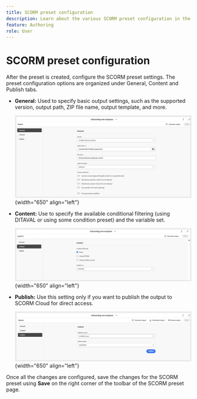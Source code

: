 ```yaml
---
title: SCORM preset configuration
description: Learn about the various SCORM preset configuration in the Learning and Training content
feature: Authoring 
role: User
---
```

# SCORM preset configuration

After the preset is created, configure the SCORM preset settings. The preset configuration options are organized under General, Content and Publish tabs.

- **General:**  Used to specify basic output settings, such as the supported version, output path, ZIP file name, output template, and more.

    ![](assets/scorm-general-tab.png){width="650" align="left"}
    
- **Content:** Use to specify the available conditional filtering (using DITAVAL or using some condition preset) and the variable set.

    ![](assets/scorm-content-tab.png){width="650" align="left"}

- **Publish:** Use this setting only if you want to publish the output to SCORM Cloud for direct access.
  
    ![](assets/scorm-publish-tab.png){width="650" align="left"}

Once all the changes are configured, save the changes for the SCORM preset using **Save** on the right corner of the toolbar of the SCORM preset page. 

    
